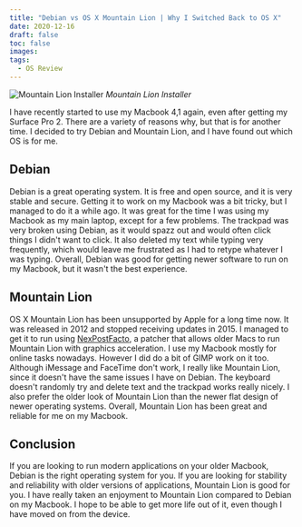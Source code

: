 ```yaml
---
title: "Debian vs OS X Mountain Lion | Why I Switched Back to OS X"
date: 2020-12-16
draft: false
toc: false
images:
tags:
  - OS Review
---
```

![Mountain Lion Installer](/post-photos/mountain-lion-screenshot.jpg)
_Mountain Lion Installer_

I have recently started to use my Macbook 4,1 again, even after getting my Surface Pro 2. There are a variety of reasons why, but that is for another time. I decided to try Debian and Mountain Lion, and I have found out which OS is for me.

## Debian 
Debian is a great operating system. It is free and open source, and it is very stable and secure. Getting it to work on my Macbook was a bit tricky, but I managed to do it a while ago. It was great for the time I was using my Macbook as my main laptop, except for a few problems. The trackpad was very broken using Debian, as it would spazz out and would often click things I didn't want to click. It also deleted my text while typing very frequently, which would leave me frustrated as I had to retype whatever I was typing. Overall, Debian was good for getting newer software to run on my Macbook, but it wasn't the best experience.

## Mountain Lion
OS X Mountain Lion has been unsupported by Apple for a long time now. It was released in 2012 and stopped receiving updates in 2015. I managed to get it to run using [NexPostFacto](https://parrotgeek.com/npf), a patcher that allows older Macs to run Mountain Lion with graphics acceleration. I use my Macbook mostly for online tasks nowadays. However I did do a bit of GIMP work on it too. Although iMessage and FaceTime don't work, I really like Mountain Lion, since it doesn't have the same issues I have on Debian. The keyboard doesn't randomly try and delete text and the trackpad works really nicely. I also prefer the older look of Mountain Lion than the newer flat design of newer operating systems. Overall, Mountain Lion has been great and reliable for me on my Macbook.

## Conclusion
If you are looking to run modern applications on your older Macbook, Debian is the right operating system for you. If you are looking for stability and reliability with older versions of applications, Mountain Lion is good for you. I have really taken an enjoyment to Mountain Lion compared to Debian on my Macbook. I hope to be able to get more life out of it, even though I have moved on from the device.
